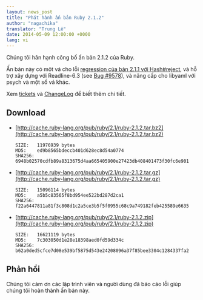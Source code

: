 ```yaml
---
layout: news_post
title: "Phát hành ấn bản Ruby 2.1.2"
author: "nagachika"
translator: "Trung Lê"
date: 2014-05-09 12:00:00 +0000
lang: vi
---
```


Chúng tôi hân hạnh công bố ấn bản 2.1.2 của Ruby.

Ấn bản này có một vá cho lỗi
[regression của bản 2.1.1 với Hash#reject](https://www.ruby-lang.org/en/news/2014/03/10/regression-of-hash-reject-in-ruby-2-1-1/),
và hỗ trợ xây dựng với Readline-6.3
(see [Bug #9578](https://bugs.ruby-lang.org/issues/9578)),
và nâng cấp cho libyaml với psych và một số vá khác.

Xem [tickets](https://bugs.ruby-lang.org/projects/ruby-21/issues?set_filter=1&amp;status_id=5)
và [ChangeLog](http://svn.ruby-lang.org/repos/ruby/tags/v2_1_2/ChangeLog)
để biết thêm chi tiết.

## Download

* [http://cache.ruby-lang.org/pub/ruby/2.1/ruby-2.1.2.tar.bz2](http://cache.ruby-lang.org/pub/ruby/2.1/ruby-2.1.2.tar.bz2)

      SIZE:   11976939 bytes
      MD5:    ed9b8565bdeccb401d628ec8d54a0774
      SHA256: 6948b02570cdfb89a8313675d4aa665405900e27423db408401473f30fc6e901

* [http://cache.ruby-lang.org/pub/ruby/2.1/ruby-2.1.2.tar.gz](http://cache.ruby-lang.org/pub/ruby/2.1/ruby-2.1.2.tar.gz)

      SIZE:   15096114 bytes
      MD5:    a5b5c83565f8bd954ee522bd287d2ca1
      SHA256: f22a6447811a81f3c808d1c2a5ce3b5f5f0955c68c9a749182feb425589e6635

* [http://cache.ruby-lang.org/pub/ruby/2.1/ruby-2.1.2.zip](http://cache.ruby-lang.org/pub/ruby/2.1/ruby-2.1.2.zip)

      SIZE:   16621119 bytes
      MD5:    7c303050d1e28e18398aed0fd59d334c
      SHA256: b62a0ded5cfce7d08e539bf5875d543e24208096a37f85bee3304c1284337fa2

## Phản hồi

Chúng tôi cảm ơn các lập trình viên và người dùng đã báo cáo lỗi giúp chúng tôi
hoàn thành ấn bản này.
